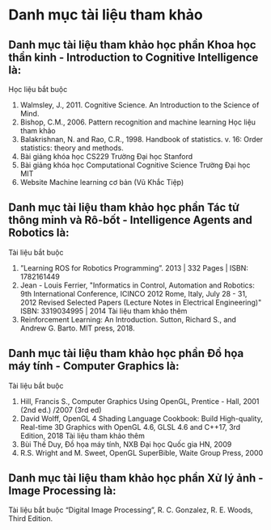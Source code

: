 # Danh mục tài liệu tham khảo
## Danh mục tài liệu tham khảo học phần Khoa học thần kinh - Introduction to Cognitive Intelligence là:
Học liệu bắt buộc
1. Walmsley, J., 2011. Cognitive Science. An Introduction to the Science of Mind.
2. Bishop, C.M., 2006. Pattern recognition and machine learning
Học liệu tham khảo
1. Balakrishnan, N. and Rao, C.R., 1998. Handbook of statistics. v. 16: Order statistics: theory and methods.
2. Bài giảng khóa học CS229 Trường Đại học Stanford
3. Bài giảng khóa học Computational Cognitive Science Trường Đại học MIT
4. Website Machine learning cơ bản (Vũ Khắc Tiệp)
## Danh mục tài liệu tham khảo học phần Tác tử thông minh và Rô-bốt - Intelligence Agents and Robotics là:
Tài liệu bắt buộc
1. ”Learning ROS for Robotics Programming”. 2013 | 332 Pages | ISBN: 1782161449
2. Jean - Louis Ferrier, "Informatics in Control, Automation and Robotics: 9th International Conference, ICINCO 2012 Rome, Italy, July 28 - 31, 2012 Revised Selected Papers (Lecture Notes in Electrical Engineering)" ISBN: 3319034995 | 2014
Tài liệu tham khảo thêm
3. Reinforcement Learning: An Introduction. Sutton, Richard S., and Andrew G. Barto. MIT press, 2018.
## Danh mục tài liệu tham khảo học phần Đồ họa máy tính - Computer Graphics là:
Tài liệu bắt buộc
1. Hill, Francis S., Computer Graphics Using OpenGL, Prentice - Hall, 2001 (2nd ed.) /2007 (3rd ed)
2. David Wolff, OpenGL 4 Shading Language Cookbook: Build High-quality, Real-time 3D Graphics with OpenGL 4.6, GLSL 4.6 and C++17, 3rd Edition, 2018
Tài liệu tham khảo thêm
1. Bùi Thế Duy, Đồ họa máy tính, NXB Đại học Quốc gia HN, 2009
2. R.S. Wright and M. Sweet, OpenGL SuperBible, Waite Group Press, 2000
## Danh mục tài liệu tham khảo học phần Xử lý ảnh - Image Processing là:
Tài liệu bắt buộc
“Digital Image Processing”, R. C. Gonzalez, R. E. Woods, Third Edition.
